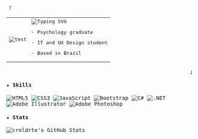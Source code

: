 <samp>

  <p align="left">「</p>
  <table style="border: none;">
    <tr style="border: none;">
      <td style="border: none;">
        <img src="https://i.pinimg.com/originals/2e/48/6e/2e486e058d4e9921f2aec14c22f28d91.gif" alt="test">
      </td> 
      <td style="border: none;">
        <picture decoding="async" loading="lazy">
          <source media="(prefers-color-scheme: light)" srcset="https://readme-typing-svg.demolab.com?font=Consolas&weight=600&size=17&duration=2000&pause=500&color=1f2328&width=435&lines=Hi+there!;I'm+Carol">
          <source media="(prefers-color-scheme: dark)" srcset="https://readme-typing-svg.demolab.com?font=Consolas&weight=600&size=17&duration=2000&pause=500&color=f0f6fc&width=435&lines=Hi+there!;I'm+Carol">
          <img alt="Typing SVG" src="https://readme-typing-svg.demolab.com?font=Consolas&weight=600&size=17&duration=2000&pause=500&color=1f2328&width=435&lines=Hi+there!;I'm+Carol">
        </picture>
          <p>· Psychology graduate</p>
          <p>· IT and UX Design student</p>
          <p>· Based in Brazil</p>
      </td style="border: none;">
    </tr>
  </table>
  <p align="right">」</p>

  <h4>★ Skills</h4>

  ![HTML5](https://img.shields.io/badge/html5-E34F26.svg?style=for-the-badge&logo=html5&logoColor=white) ![CSS3](https://img.shields.io/badge/css3-1572B6.svg?style=for-the-badge&logo=css3&logoColor=white) ![JavaScript](https://img.shields.io/badge/javascript-323330.svg?style=for-the-badge&logo=javascript&logoColor=F7DF1E) ![Bootstrap](https://img.shields.io/badge/bootstrap-8511FA.svg?style=for-the-badge&logo=bootstrap&logoColor=white) ![C#](https://img.shields.io/badge/c%23-953CAD.svg?style=for-the-badge&logo=csharp&logoColor=white) ![.NET](https://img.shields.io/badge/.NET-512BD4?style=for-the-badge&logo=.net&logoColor=white) ![Adobe Illustrator](https://img.shields.io/badge/illustrator-FF9A00.svg?style=for-the-badge&logo=adobe%20illustrator&logoColor=330000) ![Adobe Photoshop](https://img.shields.io/badge/photoshop-31A8FF.svg?style=for-the-badge&logo=adobe%20photoshop&logoColor=001E36)

  <h4>★ Stats</h4>

  ![croldrte's GitHub Stats](https://pixel-profile.vercel.app/api/github-stats?username=croldrte&screen_effect=true&dithering=true&background=linear-gradient%28140deg%2C+%232e222fFF+0%25%2C+%23a884f3FF+100%25%29+&color=%23ffffffFF)

</samp>
